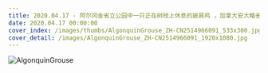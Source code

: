 ```yaml
---
title: 2020.04.17 - 阿尔冈金省立公园中一只正在树枝上休息的披肩鸡 ，加拿大安大略省 (© Jim Cumming/Getty Images)
date: 2020.04.17 00:00:00
cover_index: /images/thumbs/AlgonquinGrouse_ZH-CN2514966091_533x300.jpg
cover_detail: /images/AlgonquinGrouse_ZH-CN2514966091_1920x1080.jpg
---
```


![AlgonquinGrouse](/images/AlgonquinGrouse_ZH-CN2514966091_1920x1080.jpg)
